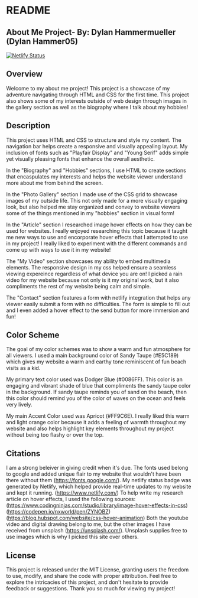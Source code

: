 # README

 ## About Me Project- By: Dylan Hammermueller (Dylan Hammer05)

 [![Netlify Status](https://api.netlify.com/api/v1/badges/19b3866e-f754-43c0-bac0-96da9329a845/deploy-status)](https://app.netlify.com/sites/dylanhammer05/deploys)

 ## Overview
 Welcome to my about me project! This project is a showcase of my adventure navigating through HTML and CSS for the first time. This project also shows some of my interests outside of web design through images in the gallery section as well as the biography where I talk about my hobbies!

## Description 
 This project uses HTML and CSS to structure and style my content. The navigation bar helps create a responsive and visually appealing layout. My inclusion of fonts such as "Playfair Display" and "Young Serif" adds simple yet visually pleasing fonts that enhance the overall aesthetic. 

 In the "Biography" and "Hobbies" sections, I use HTML to create sections that encaspulates my interests and helps the website viewer understand more about me from behind the screen.

 In the "Photo Gallery" section I made use of the CSS grid to showcase images of my outside life. This not only made for a more visually engaging look, but also helped me stay organized and convey to website viewers some of the things mentioned in my "hobbies" section in visual form!

 In the "Article" section I researched image hover effects on how they can be used for websites. I really enjoyed researching this topic because it taught me new ways to use and encorporate hover effects that I attempted to use in my project! I really liked to experiment with the different commands and come up with ways to use it in my website!

 The "My Video" section showcases my ability to embed multimedia elements. The responsive design in my css helped ensure a seamless viewing expereince regardless of what device you are on! I picked a rain video for my website because not only is it my original work, but it also compliments the rest of my website being calm and simple. 

 The "Contact" section features a form with netlify integration that helps any viewer easily submit a form with no difficulties. The form is simple to fill out and I even added a hover effect to the send button for more immersion and fun!

 ## Color Scheme
 The goal of my color schemes was to show a warm and fun atmosphere for all viewers. I used a main background color of Sandy Taupe (#E5C189) which gives my website a warm and earthy tone reminiscent of fun beach visits as a kid. 

 My primary text color used was Dodger Blue (#0086FF). This color is an engaging and vibrant shade of blue that compliments the sandy taupe color in the background. If sandy taupe reminds you of sand on the beach, then this color should remind you of the color of waves on the ocean and feels very lively. 

 My main Accent Color used was Apricot (#FF9C6E). I really liked this warm and light orange color because it adds a feeling of warmth throughout my website and also helps highlight key elements throughout my project without being too flashy or over the top. 


  ## Citations
  I am a strong beleiver in giving credit when it's due. The fonts used belong to google and added unique flair to my website that wouldn't have been there without them (https://fonts.google.com/). 
  My netlify status badge was generated by Netlify, which helped provide real-time updates to my website and kept it running. (https://www.netlify.com/)
  To help write my research article on hover effects, I used the following sources: (https://www.codingninjas.com/studio/library/image-hover-effects-in-css) (https://codepen.io/nxworld/pen/ZYNOBZ) (https://blog.hubspot.com/website/css-hover-animation)
  Both the youtube video and digital drawing belong to me, but the other images I have received from unsplash (https://unsplash.com/). Unsplash supplies free to use images which is why I picked this site over others. 

   ## License 
   This project is released under the MIT License, granting users the freedom to use, modify, and share the code with proper attribution.
   Feel free to explore the intricacies of this project, and don't hesitate to provide feedback or suggestions. Thank you so much for viewing my project!